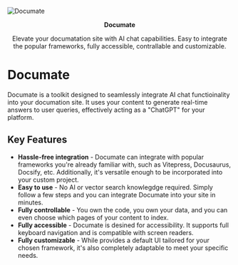 ![Documate](https://user-images.githubusercontent.com/1651946/263922257-0fc353a6-84a7-41f0-85cf-e4113e2b4570.png)

<p align="center"><strong>Documate</strong></p>
<p align="center">Elevate your documatation site with AI chat capabilities. Easy to integrate the popular frameworks, fully accessible, contrallable and customizable.</p>

# Documate

Documate is a toolkit designed to seamlessly integrate AI chat functioinality into your documation site. It uses your content to generate real-time answers to user queries, effectively acting as a "ChatGPT" for your platform.

## Key Features
- **Hassle-free integration** - Documate can integrate with popular frameworks you're already familiar with, such as Vitepress, Docusaurus, Docsify, etc. Additionally, it's versatile enough to be incorporated into your custom project.
- **Easy to use** - No  AI or vector search knowlegdge required. Simply follow a few steps and you can integrate Documate into your site in minutes.
- **Fully controllable** - You own the code, you own your data, and you can even choose which pages of your content to index.
- **Fully accessible** - Documate is desined for accessibility. It supports full keyboard navigation and is compatible with screen readers.
- **Fully customizable** - While provides a default UI tailored for your chosen framework, it's also completely adaptable to meet your specific needs.
